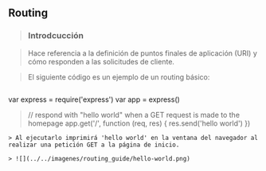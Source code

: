 ## Routing

> ### Introdcucción

> Hace referencia a la definición de puntos finales de aplicación (URI) y cómo responden a las solicitudes de cliente.

> El siguiente código es un ejemplo de un routing básico:

> ```javascript
var express = require('express')
var app = express()

> // respond with "hello world" when a GET request is made to the homepage
app.get('/', function (req, res) {
  res.send('hello world')
})
```
> Al ejecutarlo imprimirá 'hello world' en la ventana del navegador al realizar una petición GET a la página de inicio.

> ![](../../imagenes/routing_guide/hello-world.png)
